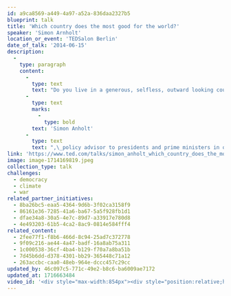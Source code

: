 ```yaml
---
id: a9ca8569-a449-4a97-a52a-836daa2327b5
blueprint: talk
title: 'Which country does the most good for the world?'
speaker: 'Simon Arnholt'
location_or_event: 'TEDSalon Berlin'
date_of_talk: '2014-06-15'
description:
  -
    type: paragraph
    content:
      -
        type: text
        text: "Do you live in a generous, selfless, outward looking country, one that cares about humanity and the planet? For 20 years,\_"
      -
        type: text
        marks:
          -
            type: bold
        text: 'Simon Anholt'
      -
        type: text
        text: ",\_policy advisor to presidents and prime ministers in over fifty countries,\_has been thinking about what living in a “good country” means.\_\_"
link: 'https://www.ted.com/talks/simon_anholt_which_country_does_the_most_good_for_the_world'
image: image-1714169819.jpeg
collection_type: talk
challenges:
  - democracy
  - climate
  - war
related_partner_initiatives:
  - 8ba26bc5-eaa5-4364-9d6b-3f02ca3158f9
  - 86161e36-7285-41a6-ba67-5a5f928fb1d1
  - dfae34a8-30a5-4e7c-89d7-a33917e780d8
  - 4e493203-61b5-4ca2-8ac9-0814e584fff4
related_content:
  - 2fee77f1-f8b6-466d-8c94-25ad7c372778
  - 9f09c216-ae44-4a47-badf-16a8ab75a311
  - 1c000538-36cf-4ba4-b129-f70a7a8ba51b
  - 7d45b6dd-d378-4301-bb29-365448c71a12
  - 263accbc-caa0-48eb-964e-dccc457c29cc
updated_by: 46c097c5-771c-49e2-b8c6-ba6009ae7172
updated_at: 1716663484
video_id: '<div style="max-width:854px"><div style="position:relative;height:0;padding-bottom:56.25%"><iframe src="https://embed.ted.com/talks/lang/en/simon_anholt_which_country_does_the_most_good_for_the_world" width="854" height="480" style="position:absolute;left:0;top:0;width:100%;height:100%" frameborder="0" scrolling="no" allowfullscreen></iframe></div></div>'
---
```

